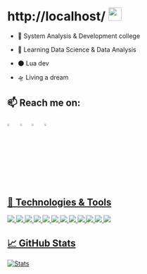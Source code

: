 # http://localhost/ <img src="https://raw.githubusercontent.com/MartinHeinz/MartinHeinz/master/wave.gif" width="30px">


- 📖  System Analysis & Development college
 
- 🌱  Learning Data Science & Data Analysis

- 🌑  Lua dev

- 🛸  Living a dream

 ## 📫 Reach me on:
  
  [<img src="https://github.com/sciencepal/sciencepal/blob/master/assets/discord-round.svg" width="3.5%"/>](https://discordapp.com/users/496809346739732490)  &nbsp; [<img src="https://img.icons8.com/color/48/000000/linkedin.png" width="3.5%"/>](https://www.linkedin.com/in/bielramos/)  &nbsp;[<img src="https://img.icons8.com/fluent/48/000000/instagram-new.png" width="3.5%"/>](https://www.instagram.com/gabriielrms/)  &nbsp; <a href="mailto:gabrielramoscardoso@hotmail.com"> <img src="https://img.icons8.com/fluent/48/000000/gmail.png" width="3.5%"/>

## 🔧 Technologies & Tools
![](https://img.shields.io/badge/OS-Linux-informational?style=flat-square&logo=linux&logoColor=white&color=9000ff)
![](https://img.shields.io/badge/OS-MacOS-informational?style=flat-square&logo=apple&logoColor=white&color=9000ff)
![](https://img.shields.io/badge/Editor-VSCode-informational?style=flat-square&logo=Visual-studio-code&logoColor=white&color=9000ff)
![](https://img.shields.io/badge/Code-JavaScript-informational?style=flat-square&logo=javascript&logoColor=white&color=9000ff)
![](https://img.shields.io/badge/Code-Lua-informational?style=flat-square&logo=lua&logoColor=white&color=9000ff)
![](https://img.shields.io/badge/Code-C++-informational?style=flat-square&logo=c%2B%2&logoColor=white&color=9000ff)
![](https://img.shields.io/badge/Code-Node.js-informational?style=flat-square&logo=node.js&logoColor=white&color=9000ff)
![](https://img.shields.io/badge/Code-React-informational?style=flat-square&logo=react&logoColor=white&color=9000ff)
![](https://img.shields.io/badge/Tools-Yarn-informational?style=flat-square&logo=yarn&logoColor=white&color=9000ff)
![](https://img.shields.io/badge/Tools-MySQL-informational?style=flat-square&logo=mysql&logoColor=white&color=9000ff)
![](https://img.shields.io/badge/Tools-Git-informational?style=flat-square&logo=git&logoColor=white&color=9000ff)
![](https://img.shields.io/badge/Shell-Bash-informational?style=flat-square&logo=gnu-bash&logoColor=white&color=9000ff)
  
  
  ## &#x1f4c8; GitHub Stats
  
  [![Stats](https://github-readme-stats.vercel.app/api?username=gabrielhz&show_icons=true&theme=radical)](https://github-readme-stats.vercel.app/api?username=sciencepal&show_icons=true&theme=radical)&nbsp; &nbsp; &nbsp; &nbsp; &nbsp; &nbsp; &nbsp; &nbsp; &nbsp; &nbsp;
  
